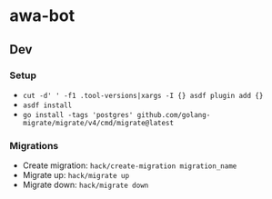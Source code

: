 # awa-bot

## Dev
### Setup
* `cut -d' ' -f1 .tool-versions|xargs -I {} asdf plugin add {}`
* `asdf install`
* `go install -tags 'postgres' github.com/golang-migrate/migrate/v4/cmd/migrate@latest`

### Migrations
* Create migration: `hack/create-migration migration_name`
* Migrate up: `hack/migrate up`
* Migrate down: `hack/migrate down`

